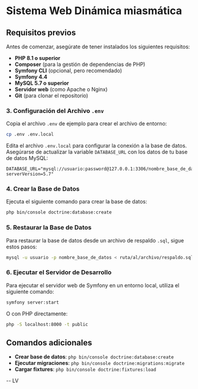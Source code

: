 
# Sistema Web Dinámica miasmática

## Requisitos previos

Antes de comenzar, asegúrate de tener instalados los siguientes requisitos:

- **PHP 8.1 o superior**
- **Composer** (para la gestión de dependencias de PHP)
- **Symfony CLI** (opcional, pero recomendado)
- **Symfony 4.4** 
- **MySQL 5.7 o superior**
- **Servidor web** (como Apache o Nginx)
- **Git** (para clonar el repositorio)

### 3. Configuración del Archivo `.env`

Copia el archivo `.env` de ejemplo para crear el archivo de entorno:

```bash
cp .env .env.local
```

Edita el archivo `.env.local` para configurar la conexión a la base de datos. Asegúrarse de actualizar la variable `DATABASE_URL` con los datos de tu base de datos MySQL:

```env
DATABASE_URL="mysql://usuario:password@127.0.0.1:3306/nombre_base_de_datos?serverVersion=5.7"
```

### 4. Crear la Base de Datos

Ejecuta el siguiente comando para crear la base de datos:

```bash
php bin/console doctrine:database:create
```

### 5. Restaurar la Base de Datos

Para restaurar la base de datos desde un archivo de respaldo `.sql`, sigue estos pasos:

```bash
mysql -u usuario -p nombre_base_de_datos < ruta/al/archivo/respaldo.sql
```

### 6. Ejecutar el Servidor de Desarrollo

Para ejecutar el servidor web de Symfony en un entorno local, utiliza el siguiente comando:

```bash
symfony server:start
```

O con PHP directamente:

```bash
php -S localhost:8000 -t public
```

## Comandos adicionales

- **Crear base de datos**: `php bin/console doctrine:database:create`
- **Ejecutar migraciones**: `php bin/console doctrine:migrations:migrate`
- **Cargar fixtures**: `php bin/console doctrine:fixtures:load`

--
LV